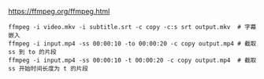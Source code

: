 
https://ffmpeg.org/ffmpeg.html

```shell
ffmpeg -i video.mkv -i subtitle.srt -c copy -c:s srt output.mkv  # 字幕嵌入
ffmpeg -i input.mp4 -ss 00:00:10 -to 00:00:20 -c copy output.mp4 # 截取 ss 到 to 的片段
ffmpeg -i input.mp4 -ss 00:00:10 -t 00:00:20 -c copy output.mp4  # 截取 ss 开始时间长度为 t 的片段
```